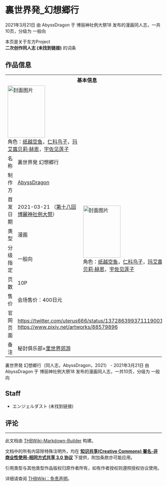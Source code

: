 # 裏世界発_幻想郷行

<!-- source html: G:\repos\THBWiki-Markdown-Builder\THBWikiMarkdown\Temp\main\1\12\ns0%3A%E8%A3%8F%E4%B8%96%E7%95%8C%E7%99%BA_%E5%B9%BB%E6%83%B3%E9%83%B7%E8%A1%8C.html -->

2021年3月21日 由 AbyssDragon 于 博丽神社例大祭18 发布的漫画同人志，一共10页，分级为 一般向

本页是关于东方Project  
 **二次创作同人志 (未找到链接)** 的词条

## 作品信息

<table><tbody><tr><th colspan="3">基本信息</th></tr><tr><td class="cover-artwork-mobile" colspan="2"><a href="./文件-裏世界発_幻想郷行封面.jpg.md" class="image" title="封面图片"><img alt="封面图片" src="https://upload.thwiki.cc/thumb/8/8c/%E8%A3%8F%E4%B8%96%E7%95%8C%E7%99%BA_%E5%B9%BB%E6%83%B3%E9%83%B7%E8%A1%8C%E5%B0%81%E9%9D%A2.jpg/120px-%E8%A3%8F%E4%B8%96%E7%95%8C%E7%99%BA_%E5%B9%BB%E6%83%B3%E9%83%B7%E8%A1%8C%E5%B0%81%E9%9D%A2.jpg" decoding="async" loading="lazy" width="120" height="168" srcset="https://upload.thwiki.cc/thumb/8/8c/%E8%A3%8F%E4%B8%96%E7%95%8C%E7%99%BA_%E5%B9%BB%E6%83%B3%E9%83%B7%E8%A1%8C%E5%B0%81%E9%9D%A2.jpg/180px-%E8%A3%8F%E4%B8%96%E7%95%8C%E7%99%BA_%E5%B9%BB%E6%83%B3%E9%83%B7%E8%A1%8C%E5%B0%81%E9%9D%A2.jpg 1.5x, https://upload.thwiki.cc/thumb/8/8c/%E8%A3%8F%E4%B8%96%E7%95%8C%E7%99%BA_%E5%B9%BB%E6%83%B3%E9%83%B7%E8%A1%8C%E5%B0%81%E9%9D%A2.jpg/240px-%E8%A3%8F%E4%B8%96%E7%95%8C%E7%99%BA_%E5%B9%BB%E6%83%B3%E9%83%B7%E8%A1%8C%E5%B0%81%E9%9D%A2.jpg 2x" data-file-width="1200" data-file-height="1679"></a><div class="cover-char">角色：<a href="/index.php?title=%E7%BA%B8%E8%B6%8A%E7%A9%BA%E9%B1%BC&amp;action=edit&amp;redlink=1" class="new" title="纸越空鱼（页面不存在）">纸越空鱼</a>，<a href="/index.php?title=%E4%BB%81%E7%A7%91%E9%B8%9F%E5%AD%90&amp;action=edit&amp;redlink=1" class="new" title="仁科鸟子（页面不存在）">仁科鸟子</a>，<a href="./玛艾露贝莉·赫恩.md" title="玛艾露贝莉·赫恩">玛艾露贝莉·赫恩</a>，<a href="./宇佐见莲子.md" title="宇佐见莲子">宇佐见莲子</a></div></td>
</tr><tr><td class="label">名称</td><td colspan="2"> 裏世界発 幻想郷行 </td></tr><tr><td class="label">制作方</td><td><a href="./AbyssDragon.md" title="AbyssDragon">AbyssDragon</a></td><td class="cover-artwork" rowspan="6" style="min-width:168px;"><a href="./文件-裏世界発_幻想郷行封面.jpg.md" class="image" title="封面图片"><img alt="封面图片" src="https://upload.thwiki.cc/thumb/8/8c/%E8%A3%8F%E4%B8%96%E7%95%8C%E7%99%BA_%E5%B9%BB%E6%83%B3%E9%83%B7%E8%A1%8C%E5%B0%81%E9%9D%A2.jpg/120px-%E8%A3%8F%E4%B8%96%E7%95%8C%E7%99%BA_%E5%B9%BB%E6%83%B3%E9%83%B7%E8%A1%8C%E5%B0%81%E9%9D%A2.jpg" decoding="async" loading="lazy" width="120" height="168" srcset="https://upload.thwiki.cc/thumb/8/8c/%E8%A3%8F%E4%B8%96%E7%95%8C%E7%99%BA_%E5%B9%BB%E6%83%B3%E9%83%B7%E8%A1%8C%E5%B0%81%E9%9D%A2.jpg/180px-%E8%A3%8F%E4%B8%96%E7%95%8C%E7%99%BA_%E5%B9%BB%E6%83%B3%E9%83%B7%E8%A1%8C%E5%B0%81%E9%9D%A2.jpg 1.5x, https://upload.thwiki.cc/thumb/8/8c/%E8%A3%8F%E4%B8%96%E7%95%8C%E7%99%BA_%E5%B9%BB%E6%83%B3%E9%83%B7%E8%A1%8C%E5%B0%81%E9%9D%A2.jpg/240px-%E8%A3%8F%E4%B8%96%E7%95%8C%E7%99%BA_%E5%B9%BB%E6%83%B3%E9%83%B7%E8%A1%8C%E5%B0%81%E9%9D%A2.jpg 2x" data-file-width="1200" data-file-height="1679"></a><div class="cover-char">角色：<a href="/index.php?title=%E7%BA%B8%E8%B6%8A%E7%A9%BA%E9%B1%BC&amp;action=edit&amp;redlink=1" class="new" title="纸越空鱼（页面不存在）">纸越空鱼</a>，<a href="/index.php?title=%E4%BB%81%E7%A7%91%E9%B8%9F%E5%AD%90&amp;action=edit&amp;redlink=1" class="new" title="仁科鸟子（页面不存在）">仁科鸟子</a>，<a href="./玛艾露贝莉·赫恩.md" title="玛艾露贝莉·赫恩">玛艾露贝莉·赫恩</a>，<a href="./宇佐见莲子.md" title="宇佐见莲子">宇佐见莲子</a></div></td>
</tr><tr><td class="label">首发日期</td><td>2021-03-21&#160;（<a href="/展会作品列表?e=%E5%8D%9A%E4%B8%BD%E7%A5%9E%E7%A4%BE%E4%BE%8B%E5%A4%A7%E7%A5%AD%2318">第十八回 博麗神社例大祭</a>）</td></tr><tr><td class="label">类型</td><td>漫画</td></tr><tr><td class="label">分级指定</td><td>一般向</td></tr><tr><td class="label">页数</td><td>10P</td></tr><tr><td class="label">售价</td><td>会场售价：400日元</td></tr>
<tr><td class="label">官网页面</td><td colspan="2"><a rel="nofollow" class="external free" href="https://twitter.com/uterus666/status/1372863993711190018">https://twitter.com/uterus666/status/1372863993711190018</a><br><a rel="nofollow" class="external free" href="https://www.pixiv.net/artworks/88579896">https://www.pixiv.net/artworks/88579896</a></td></tr><tr><td class="label">备注</td><td colspan="2">秘封俱乐部×<a href="https://zh.wikipedia.org/wiki/裏世界遠足" class="extiw" title="wzh:裏世界遠足">里世界郊游</a></td></tr></tbody></table>

裏世界発 幻想郷行（同人志，AbyssDragon，2021） - 2021年3月21日 由 AbyssDragon 于 博丽神社例大祭18 发布的漫画同人志，一共10页，分级为 一般向

## Staff
- エンジェルダスト (未找到链接)


## 评论




---

此文档由 [THBWiki-Markdown-Builder](https://github.com/Delsin-Yu/THBWiki-Markdown-Builder) 构建。

文档中的所有内容除特殊注明外，均在 [**知识共享(Creative Commons) 署名-非商业性使用-相同方式共享 3.0 协议**](https://creativecommons.org/licenses/by-sa/3.0/deed.zh-hans) 下提供，附加条款亦可能应用。

引用类型与其他类型作品版权归原作者所有，如有作者授权则遵照授权协议使用。

详细请查阅 [THBWiki：免责声明](https://thbwiki.cc/THBWiki:%E5%85%8D%E8%B4%A3%E5%A3%B0%E6%98%8E)。

